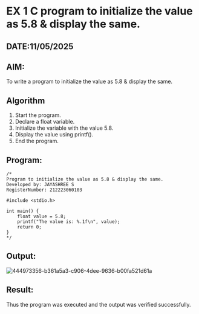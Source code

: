 # EX 1 C program to initialize the value as 5.8 & display the same.
## DATE:11/05/2025
## AIM:
To write a program to initialize the value as 5.8 & display the same.

## Algorithm
1. Start the program.
2. Declare a float variable.
3. Initialize the variable with the value 5.8.
4. Display the value using printf(). 
5. End the program.

## Program:
```
/*
Program to initialize the value as 5.8 & display the same.
Developed by: JAYASHREE S
RegisterNumber: 212223060103

#include <stdio.h>

int main() {
    float value = 5.8;
    printf("The value is: %.1f\n", value);
    return 0;
} 
*/
```

## Output:
![444973356-b361a5a3-c906-4dee-9636-b00fa521d61a](https://github.com/user-attachments/assets/59e6b9d7-83ee-4a66-8a65-d8d12a15016e)



## Result:
Thus the program was executed and the output was verified successfully.
